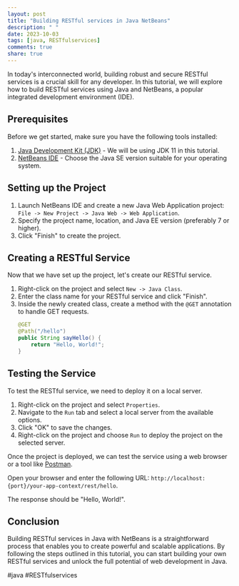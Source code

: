 ```yaml
---
layout: post
title: "Building RESTful services in Java NetBeans"
description: " "
date: 2023-10-03
tags: [java, RESTfulservices]
comments: true
share: true
---
```


In today's interconnected world, building robust and secure RESTful services is a crucial skill for any developer. In this tutorial, we will explore how to build RESTful services using Java and NetBeans, a popular integrated development environment (IDE).

## Prerequisites

Before we get started, make sure you have the following tools installed:

1. [Java Development Kit (JDK)](https://www.oracle.com/java/technologies/javase-jdk11-downloads.html) - We will be using JDK 11 in this tutorial.
2. [NetBeans IDE](https://netbeans.apache.org/download/index.html) - Choose the Java SE version suitable for your operating system.

## Setting up the Project

1. Launch NetBeans IDE and create a new Java Web Application project: `File -> New Project -> Java Web -> Web Application`.
2. Specify the project name, location, and Java EE version (preferably 7 or higher).
3. Click "Finish" to create the project.

## Creating a RESTful Service

Now that we have set up the project, let's create our RESTful service.

1. Right-click on the project and select `New -> Java Class`.
2. Enter the class name for your RESTful service and click "Finish".
3. Inside the newly created class, create a method with the `@GET` annotation to handle GET requests.
   ```java
   @GET
   @Path("/hello")
   public String sayHello() {
       return "Hello, World!";
   }
   ```

## Testing the Service

To test the RESTful service, we need to deploy it on a local server.

1. Right-click on the project and select `Properties`.
2. Navigate to the `Run` tab and select a local server from the available options.
3. Click "OK" to save the changes.
4. Right-click on the project and choose `Run` to deploy the project on the selected server.

Once the project is deployed, we can test the service using a web browser or a tool like [Postman](https://www.postman.com/downloads/).

Open your browser and enter the following URL: `http://localhost:{port}/your-app-context/rest/hello`.

The response should be "Hello, World!".

## Conclusion

Building RESTful services in Java with NetBeans is a straightforward process that enables you to create powerful and scalable applications. By following the steps outlined in this tutorial, you can start building your own RESTful services and unlock the full potential of web development in Java.

#java #RESTfulservices